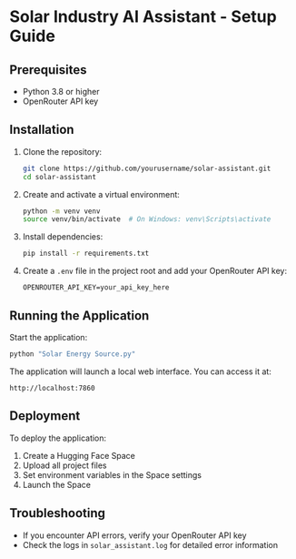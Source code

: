 # Solar Industry AI Assistant - Setup Guide

## Prerequisites
- Python 3.8 or higher
- OpenRouter API key

## Installation

1. Clone the repository:
   ```bash
   git clone https://github.com/yourusername/solar-assistant.git
   cd solar-assistant
   ```

2. Create and activate a virtual environment:
   ```bash
   python -m venv venv
   source venv/bin/activate  # On Windows: venv\Scripts\activate
   ```

3. Install dependencies:
   ```bash
   pip install -r requirements.txt
   ```

4. Create a `.env` file in the project root and add your OpenRouter API key:
   ```
   OPENROUTER_API_KEY=your_api_key_here
   ```

## Running the Application

Start the application:
```bash
python "Solar Energy Source.py"
```

The application will launch a local web interface. You can access it at:
```
http://localhost:7860
```

## Deployment

To deploy the application:
1. Create a Hugging Face Space
2. Upload all project files
3. Set environment variables in the Space settings
4. Launch the Space

## Troubleshooting

- If you encounter API errors, verify your OpenRouter API key
- Check the logs in `solar_assistant.log` for detailed error information
